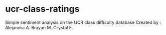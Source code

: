 # ucr-class-ratings
Simple sentiment analysis on the UCR class difficulty database
Created by : 
Alejandra A.
Brayan M.
Crystal F.
